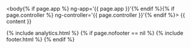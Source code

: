 <!DOCTYPE html>
<html lang="en">
<head>
  <script type="text/javascript">
    var path = location.pathname.replace(/^\/(.*)\/$/g, '$1');
    var redirects = {
      'faq': '/faq/introduction/',
      'faq/#advanced': '/faq/advanced/',
      'faq/#basic': '/faq/basic/',
      'faq/#introdcution': '/faq/introdcution/',
      'api': '/developer/api',
      'intro': '/intro/welcome/',
      'intro/#customizing': '/intro/appdev/',
      'intro/#explore': '/intro/explore/',
      'intro/#howworks': '/intro/howworks/',
      'intro/#next': '/intro/next/',
      'intro/#welcome': '/intro/welcome/',
      'tutorials/videos': '/tutorials/videos/welcome/',
      'tutorials/videos/#advancedtutorial': '/tutorials/videos/advancedtutorial/',
      'tutorials/videos/#basictutorial': '/tutorials/videos/basictutorial/',
      'tutorials/videos/#developertutorial': '/tutorials/videos/developertutorial/',
      'tutorials/videos/#intro': '/tutorials/videos/intro/',
      'tutorials/videos/#walkthrough': '/tutorials/videos/walkthrough/',
      'tutorials/videos/#welcome': '/tutorials/videos/welcome/',
      'tutorials/walkthroughs': '/tutorials/walkthroughs/eventmanager/',
      'tutorials/walkthroughs/#moviemanager': '/tutorials/walkthroughs/moviemanager/',
      'tutorials/walkthroughs/#servicetracker': '/tutorials/walkthroughs/servicetracker/',
      'userguide': '/userguide/introduction/',
      'userguide/#actions': '/userguide/actions/',
      'userguide/#docker': '/userguide/docker/',
      'userguide/#forms': '/userguide/forms/',
      'userguide/#groups': '/userguide/groups/',
      'userguide/#introduction': '/userguide/introduction/',
      'userguide/#projects': '/userguide/projects/',
      'userguide/#resources': '/userguide/resources/',
      'userguide/#submissions': '/userguide/submissions/',
      'userguide/#teams': '/userguide/teams/',
      'userguide/#project-templates': '/userguide/project-templates/',
      'userguide/#env': '/userguide/environment-switcher/',
      'userguide/#existing-resource-fields': '/userguide/existing-resource-fields/',
      'userguide/#form-components': '/userguide/form-components/',
      'userguide/#layout-components': '/userguide/layout-components/',
      'userguide/#roles-and-permissions': '/userguide/roles-and-permissions/',
      'integrations': '/developer/integrations/start/',
      'integrations/#linkedin': '/integrations/oauth/#linkedin',
      'intro/#deployapp': '/intro/customizing/#deployapp',
      'intro/#modifyapp': '/intro/customizing/#modifyapp',
      'intro/#updatingform': '/intro/customizing/#updatingform',
      'intro/#api': '/intro/explore/#api',
      'intro/#data': '/intro/explore/#data',
      'intro/#forms': '/intro/explore/#forms',
      'intro/#preview': '/intro/explore/#preview',
      'intro/#resources': '/intro/explore/#resources',
      'intro/#actions': '/intro/howworks/#actions',
      'intro/#dynamicrender': '/intro/howworks/#dynamicrender',
      'intro/#formembeds': '/intro/howworks/#formembeds',
      'intro/#restapi': '/intro/howworks/#restapi',
      'tutorials/videos/#part2': '/tutorials/videos/developertutorial/#part2',
      'tutorials/videos/#part3': '/tutorials/videos/developertutorial/#part3',
      'tutorials/videos/#dynamicRole': '/tutorials/videos/advancedtutorial/#dynamicRole',
      'tutorials/videos/#nested-resource': '/tutorials/videos/basictutorial/#nested-resource',
      'tutorials/videos/#oauth': '/tutorials/videos/advancedtutorial/#oauth',
      'tutorials/videos/#resourceAccess': '/tutorials/videos/advancedtutorial/#resourceAccess',
      'tutorials/videos/#rolespermissions': '/tutorials/videos/basictutorial/#rolespermissions',
      'tutorials/videos/#s3': '/tutorials/videos/advancedtutorial/#s3',
      'tutorials/videos/#user-table': '/tutorials/videos/basictutorial/#user-table',
      'tutorials/walkthroughs/#actions': '/tutorials/walkthroughs/servicetracker/#actions',
      'tutorials/walkthroughs/#application-create': '/tutorials/walkthroughs/servicetracker/#application-create',
      'tutorials/walkthroughs/#app-resources': '/tutorials/walkthroughs/servicetracker/#app-resources',
      'tutorials/walkthroughs/#code': '/tutorials/walkthroughs/servicetracker/#code',
      'tutorials/walkthroughs/#configuration': '/tutorials/walkthroughs/servicetracker/#configuration',
      'tutorials/walkthroughs/#create-project': '/tutorials/walkthroughs/servicetracker/#create-project',
      'tutorials/walkthroughs/#dependencies': '/tutorials/walkthroughs/servicetracker/#dependencies',
      'tutorials/walkthroughs/#formio-init': '/tutorials/walkthroughs/servicetracker/#formio-init',
      'tutorials/walkthroughs/#intro': '/tutorials/walkthroughs/servicetracker/#intro',
      'tutorials/walkthroughs/#resource-registration': '/tutorials/walkthroughs/servicetracker/#resource-registration',
      'tutorials/walkthroughs/#resources': '/tutorials/walkthroughs/servicetracker/#resources',
      'tutorials/walkthroughs/#restructure': '/tutorials/walkthroughs/servicetracker/#restructure',
      'tutorials/walkthroughs/#setup': '/tutorials/walkthroughs/servicetracker/#setup',
      'tutorials/walkthroughs/#structure': '/tutorials/walkthroughs/servicetracker/#structure',
      'tutorials/walkthroughs/#user-auth': '/tutorials/walkthroughs/servicetracker/#user-auth',
      'tutorials/walkthroughs/#users': '/tutorials/walkthroughs/servicetracker/#users',
      'userguide/#cutomer-applications': '/userguide/introduction/#cutomer-applications',
      'userguide/#user-portal-page': '/userguide/introduction/#user-portal-page',
      'userguide/#action-authentication': '/userguide/actions/#action-authentication',
      'userguide/#action-email': '/userguide/actions/#action-email',
      'userguide/#action-jira': '/userguide/actions/#action-jira',
      'userguide/#action-oauth': '/userguide/actions/#action-oauth',
      'userguide/#action-office365-calendar': '/userguide/actions/#action-office365-calendar',
      'userguide/#action-office365-contact': '/userguide/actions/#action-office365-contact',
      'userguide/#action-role-assignment': '/userguide/actions/#action-role-assignment',
      'userguide/#action-sql': '/userguide/actions/#action-sql',
      'userguide/#action-sqlconnector': '/userguide/actions/#action-sqlconnector',
      'userguide/#action-webhook': '/userguide/actions/#action-webhook',
      'userguide/#adding-action': '/userguide/actions/#adding-action',
      'userguide/#docker-deploy': '/userguide/docker/#docker-deploy',
      'userguide/#docker-dns': '/userguide/docker/#docker-dns',
      'userguide/#docker-explore': '/userguide/docker/#docker-explore',
      'userguide/#docker-installation': '/userguide/docker/#docker-installation',
      'userguide/#docker-paas': '/userguide/docker/#docker-paas',
      'userguide/#docker-server': '/userguide/docker/#docker-server',
      'userguide/#docker-variables': '/userguide/docker/#docker-variables',
      'userguide/#radio': '/userguide/form-components/#radio',
      'userguide/#add-form-component': '/userguide/form-components/#add-form-component',
      'userguide/#address': '/userguide/form-components/#address',
      'userguide/#button': '/userguide/form-components/#button',
      'userguide/#calculated-value': '/userguide/form-components/#calculated-value',
      'userguide/#checkbox': '/userguide/form-components/#checkbox',
      'userguide/#component-api': '/userguide/form-components/#component-api',
      'userguide/#component-layout-settings': '/userguide/form-components/#component-layout-settings',
      'userguide/#conditional-components': '/userguide/form-components/#conditional-components',
      'userguide/#content-component': '/userguide/form-components/#content-component',
      'userguide/#currency': '/userguide/form-components/#currency',
      'userguide/#custom': '/userguide/form-components/#custom',
      'userguide/#datetime': '/userguide/form-components/#datetime',
      'userguide/#edit-form-component': '/userguide/form-components/#edit-form-component',
      'userguide/#email': '/userguide/form-components/#email',
      'userguide/#file': '/userguide/form-components/#file',
      'userguide/#hidden': '/userguide/form-components/#hidden',
      'userguide/#html-element-component': '/userguide/form-components/#html-element-component',
      'userguide/#image': '/userguide/form-components/#image',
      'userguide/#number': '/userguide/form-components/#number',
      'userguide/#password': '/userguide/form-components/#password',
      'userguide/#phonenumber': '/userguide/form-components/#phonenumber',
      'userguide/#resource': '/userguide/form-components/#resource',
      'userguide/#select': '/userguide/form-components/#select',
      'userguide/#selectboxes': '/userguide/form-components/#selectboxes',
      'userguide/#signature': '/userguide/form-components/#signature',
      'userguide/#textarea': '/userguide/form-components/#textarea',
      'userguide/#textfield': '/userguide/form-components/#textfield',
      'userguide/#copy-form': '/userguide/forms/#copy-form',
      'userguide/#delete-form': '/userguide/forms/#delete-form',
      'userguide/#edit-form': '/userguide/forms/#edit-form',
      'userguide/#new-form': '/userguide/forms/#new-form',
      'userguide/#assigning-group-access': '/userguide/groups/#assigning-group-access',
      'userguide/#making-groupusers': '/userguide/groups/#making-groupusers',
      'userguide/#making-publicusers': '/userguide/groups/#making-publicusers',
      'userguide/#group-structure': '/userguide/groups/#group-structure',
      'userguide/#columns': '/userguide/layout-components/#columns',
      'userguide/#container': '/userguide/layout-components/#container',
      'userguide/#data-grid': '/userguide/layout-components/#data-grid',
      'userguide/#fieldset': '/userguide/layout-components/#fieldset',
      'userguide/#panels': '/userguide/layout-components/#panels',
      'userguide/#table': '/userguide/layout-components/#table',
      'userguide/#well': '/userguide/layout-components/#well',
      'userguide/#new-project': '/userguide/projects/#new-project',
      'userguide/#project-dashboard': '/userguide/projects/#project-dashboard',
      'userguide/#settings-project': '/userguide/projects/#settings-project',
      'userguide/#permissions': '/userguide/roles-and-permissions/#permissions',
      'userguide/#role-assignment': '/userguide/roles-and-permissions/#role-assignment',
      'userguide/#roles': '/userguide/roles-and-permissions/#roles',
      'userguide/#submissionpermissions': '/userguide/roles-and-permissions/#submissionpermissions',
      'userguide/#exporting-submissions': '/userguide/submissions/#exporting-submissions',
      'userguide/#view-submissions': '/userguide/submissions/#view-submissions',
      'userguide/#adding-accounts-team': '/userguide/teams/#adding-accounts-team',
      'userguide/#assigning-teams-project': '/userguide/teams/#assigning-teams-project',
      'userguide/#create-team': '/userguide/teams/#create-team',
      'userguide/#template-previews': '/userguide/project-templates/#template-previews',
      'developer/info/welcome/': '/developer/welcome/',
      'developer/info/angular/': '/developer/frameworks/#angular',
      'developer/info/offline/': '/developer/offline/',
      'developer/info/emaillogin/': '/integrations/emaillogin/',
      'developer/info/sso/': '/integrations/sso/',
      'developer/info/auth0/': '/integrations/auth0/',
      'developer/info/react/': '/developer/frameworks/#react',
      'developer/info/cordova/': '/developer/cordova/',
      'developer/info/middleware/': '/developer/middleware/',
      'developer/info/lambda/': '/developer/lambda/',
      'developer/info/bootstrap/': '/developer/libraries/#cli',
      'developer/info/node-library/': '/developer/libraries/#node',
      'developer/api/postman/': '/developer/api/',
      'developer/integrations/start/': '/integrations/start/',
      'developer/integrations/email/': '/integrations/email/',
      'developer/integrations/filestorage/': '/integrations/filestorage/',
      'developer/integrations/oauth/': '/integrations/oauth/',
      'developer/integrations/office365/': '/integrations/office365/',
      'developer/integrations/hubspot/': '/integrations/hubspot/',
      'developer/integrations/googledrive/': '/integrations/googledrive/',
      'developer/deployments/aws/': '/tutorials/deployment/aws/',
      'developer/deployments/bluemix/': '/tutorials/deployment/bluemix/',
      'developer/libraries/javascript/': '/developer/frameworks/#javascript',
      'developer/libraries/angular2/': '/developer/frameworks/#angular',
      'developer/libraries/angular/': '/developer/frameworks/#angularjs',
      'developer/libraries/react/': '/developer/frameworks/#react',
      'developer/libraries/cli/': '/developer/libraries/#cli',
      'developer/libraries/node/': '/developer/libraries/#node',
      'developer/libraries/php/': '/developer/libraries/#php',
      'developer/libraries/viewer/': '/developer/libraries/#viewer',
      'developer/api/postman.': '/developer/api/',
      'developer/api/#postman': '/developer/api/',
      'developer/deployments': '/tutorials/deployment/aws/',
      'developer/deployments/#aws': '/tutorials/deployment/aws/',
      'developer/deployments/#bluemix': '/tutorials/deployments/bluemix/',
      'developer/info/#cordova': '/developer/cordova/',
      'developer/info/#angular': '/developer/frameworks/#angular',
      'developer/info/#auth0': '/integrations/auth0/',
      'developer/info/#bootstrap': '/developer/libraries/#cli',
      'developer/info/#emaillogin': '/integrations/emaillogin/',
      'developer/info/#lambda': '/developer/lambda/',
      'developer/info/#middleware': '/developer/middleware/',
      'developer/info/#node-library': '/developer/libraries/#node',
      'developer/info/#offline': '/developer/offline/',
      'developer/info/#react': '/developer/frameworks/#react',
      'developer/info/#welcome': '/developer/welcome/',
      'developer/integrations': '/integrations/start/',
      'developer/integrations/#email': '/integrations/email/',
      'developer/integrations/#filestorage': '/integrations/filestorage/',
      'developer/integrations/#google-drive': '/integrations/google-drive/',
      'developer/integrations/#hubspot': '/integrations/hubspot/',
      'developer/integrations/#oauth': '/integrations/oauth/',
      'developer/integrations/#office365': '/integrations/office365/',
      'developer/integrations/#start': '/integrations/start/',
      'developer/libraries': '/developer/frameworks/#angular/',
      'developer/libraries/#ng-formio-builder': '/developer/frameworks/#angular/',
      'developer/libraries/#ng-formio-grid': '/developer/frameworks/#angular/',
      'developer/libraries/#ng-formio-helper': '/developer/frameworks/#angular/',
      'developer/libraries/#ng-formio': '/developer/frameworks/#angular/',
      'developer/api/#formio-account': '/developer/api/',
      'developer/api/#project-user': '/developer/api/',
      'developer/api/#create': '/developer/api/',
      'developer/api/#delete': '/developer/api/',
      'developer/api/#index': '/developer/api/',
      'developer/api/#read': '/developer/api/',
      'developer/api/#update': '/developer/api/',
      'developer/deployments/#aws-auth': '/tutorials/deployment/aws/#aws-auth',
      'developer/deployments/#aws-beanstalk': '/tutorials/deployment/aws/#aws-beanstalk',
      'developer/deployments/#aws-config': '/tutorials/deployment/aws/#aws-route',
      'developer/deployments/#aws-prerequisites': '/tutorials/deployment/aws/#aws-prerequisites',
      'developer/deployments/#bluemix-app': '/tutorials/deployment/bluemix/#bluemix-app',
      'developer/deployments/#bluemix-docker': '/tutorials/deployment/bluemix/#bluemix-docker',
      'developer/info/#conditional-fields': '/developer/info',
      'developer/info/#form-translation': '/developer/frameworks/#angular',
      'developer/info/#formio-delete': '/developer/frameworks/#angular',
      'developer/info/#formio-directive': '/developer/frameworks/#angular',
      'developer/info/#formio-events': '/developer/frameworks/#angular',
      'developer/info/#formio-module': '/developer/frameworks/#angular',
      'developer/info/#formio-submissions': '/developer/frameworks/#angular',
      'developer/info/#styling-angular-forms': '/developer/frameworks/#angular',
      'developer/info/#auth0-app': '/integrations/auth0/#auth0-app',
      'developer/info/#auth0-code': '/integrations/auth0/#auth0-code',
      'developer/info/#auth0-rules': '/integrations/auth0/#auth0-rules',
      'developer/info/#cordova-compile': '/developer/cordova/#cordova-compile',
      'developer/info/#cordova-install': '/developer/cordova/#cordova-install',
      'developer/info/#cordova-plugins': '/developer/cordova/#cordova-plugins',
      'developer/info/#cordova-prepare': '/developer/cordova/#cordova-prepare',
      'developer/info/#cli': '/developer/middleware/#cli',
      'developer/info/#middleware': '/developer/middleware/#middleware',
      'developer/info/#nodejs': '/developer/middleware/#nodejs',
      'developer/info/#react-module': '/developer/frameworks/#react',
      'developer/info/#react-usage': '/developer/frameworks/#react',
      'developer/integrations/#gmail': '/integrations/email/#smtp',
      'developer/integrations/#kickbox': '/integrations/email/#kickbox',
      'developer/integrations/#mailgun': '/integrations/email/#mailgun',
      'developer/integrations/#mandrill': '/integrations/email/#mandrill',
      'developer/integrations/#sendgrid': '/integrations/email/#sendgrid',
      'developer/integrations/#url': '/integrations/filestorage/#url',
      'developer/integrations/#dropbox-storage': '/integrations/filestorage/#dropbox-storage',
      'developer/integrations/#s3': '/integrations/filestorage/#s3',
      'developer/integrations/#google-api-setting': '/integrations/google-drive/#google-api-setting',
      'developer/integrations/#google-oauthclient': '/integrations/google-drive/#google-oauthclient',
      'developer/integrations/#google-refreshtoken': '/integrations/google-drive/#google-refreshtoken',
      'developer/integrations/#google-sheet': '/integrations/google-drive/#google-sheet',
      'developer/integrations/#hubspot-action': '/integrations/hubspot/#hubspot-action',
      'developer/integrations/#hubspot-apikey': '/integrations/hubspot/#hubspot-apikey',
      'developer/integrations/#hubspot-mappings': '/integrations/hubspot/#hubspot-mappings',
      'developer/integrations/#github': '/integrations/oauth/#github',
      'developer/integrations/#action': '/integrations/oauth/#action',
      'developer/integrations/#button': '/integrations/oauth/#button',
      'developer/integrations/#dropbox-oauth': '/integrations/oauth/#dropbox-oauth',
      'developer/integrations/#facebook': '/integrations/oauth/#facebook',
      'developer/integrations/#google': '/integrations/oauth/#google',
      'developer/integrations/#linkform': '/integrations/oauth/#linkform',
      'developer/integrations/#msoffice365': '/integrations/oauth/#msoffice365',
      'developer/integrations/#settings': '/integrations/oauth/#settings',
      'developer/integrations/#twitter': '/integrations/oauth/#twitter',
      'developer/libraries/#actions': '/developer/frameworks/#angularjs',
      'developer/libraries/#actions': '/developer/frameworks/#angularjs',
      'developer/libraries/#actions': '/developer/frameworks/#angularjs',
      'developer/libraries/#actions': '/developer/frameworks/#angularjs'
    };
    if (location.hash) {
      path += '/' + location.hash;
    }
    if (redirects[path]) {
      window.location = '{{ site.baseUrl }}' + redirects[path];
    }
  </script>
  <meta charset="utf-8">
  <meta http-equiv="X-UA-Compatible" content="IE=edge">
  <meta name="viewport" content="width=device-width, initial-scale=1">
  <!-- The above 3 meta tags *must* come first in the head; any other head content must come *after* these tags -->
  <title>{{ site.title }} | {{ page.title | strip_html }}</title>

  <link rel="stylesheet" href="{{ site.baseUrl }}/assets/css/index.css">
  <link rel="stylesheet" href="{{ site.baseUrl }}/assets/lib/font-awesome/css/font-awesome.min.css">
  <!-- bower:css -->
  <link rel="stylesheet" href="{{ site.baseUrl }}/assets/lib/bootstrap/dist/css/bootstrap.min.css" />
  <link rel="stylesheet" href="{{ site.baseUrl }}/assets/lib/angular-ui-select/dist/select.css" />
  <link rel="stylesheet" href="{{ site.baseUrl }}/assets/lib/ui-select/dist/select.css" />
  <link rel="stylesheet" href="{{ site.baseUrl }}/assets/lib/formio/css/formio.css" />
  <!-- endbower -->

  <!-- Favicons -->
  <link rel="apple-touch-icon" sizes="57x57" href="{{ site.baseUrl }}/assets/favicons/apple-touch-icon-57x57.png">
  <link rel="apple-touch-icon" sizes="60x60" href="{{ site.baseUrl }}/assets/favicons/apple-touch-icon-60x60.png">
  <link rel="apple-touch-icon" sizes="72x72" href="{{ site.baseUrl }}/assets/favicons/apple-touch-icon-72x72.png">
  <link rel="apple-touch-icon" sizes="76x76" href="{{ site.baseUrl }}/assets/favicons/apple-touch-icon-76x76.png">
  <link rel="apple-touch-icon" sizes="114x114" href="{{ site.baseUrl }}/assets/favicons/apple-touch-icon-114x114.png">
  <link rel="apple-touch-icon" sizes="120x120" href="{{ site.baseUrl }}/assets/favicons/apple-touch-icon-120x120.png">
  <link rel="apple-touch-icon" sizes="144x144" href="{{ site.baseUrl }}/assets/favicons/apple-touch-icon-144x144.png">
  <link rel="apple-touch-icon" sizes="152x152" href="{{ site.baseUrl }}/assets/favicons/apple-touch-icon-152x152.png">
  <link rel="apple-touch-icon" sizes="180x180" href="{{ site.baseUrl }}/assets/favicons/apple-touch-icon-180x180.png">
  <link rel="icon" type="image/png" href="{{ site.baseUrl }}/assets/favicons/favicon-32x32.png" sizes="32x32">
  <link rel="icon" type="image/png" href="{{ site.baseUrl }}/assets/favicons/android-chrome-192x192.png" sizes="192x192">
  <link rel="icon" type="image/png" href="{{ site.baseUrl }}/assets/favicons/favicon-96x96.png" sizes="96x96">
  <link rel="icon" type="image/png" href="{{ site.baseUrl }}/assets/favicons/favicon-16x16.png" sizes="16x16">
  <link rel="manifest" href="{{ site.baseUrl }}/assets/favicons/manifest.json">
  <meta name="msapplication-TileColor" content="#da532c">
  <meta name="msapplication-TileImage" content="{{ site.baseUrl }}/assets/favicons/mstile-144x144.png">
  <meta name="theme-color" content="#ffffff">

  <!-- bower:js -->
  <script src="{{ site.baseUrl }}/assets/lib/jquery/dist/jquery.js"></script>
  <script src="{{ site.baseUrl }}/assets/lib/anchor-js/anchor.js"></script>
  <script src="{{ site.baseUrl }}/assets/lib/angular/angular.js"></script>
  <script src="{{ site.baseUrl }}/assets/lib/bootstrap/dist/js/bootstrap.js"></script>
  <script src="{{ site.baseUrl }}/assets/lib/ng-file-upload/dist/ng-file-upload.js"></script>
  <script src="{{ site.baseUrl }}/assets/lib/angular-sanitize/angular-sanitize.js"></script>
  <script src="{{ site.baseUrl }}/assets/lib/angular-bootstrap/ui-bootstrap-tpls.js"></script>
  <script src="{{ site.baseUrl }}/assets/lib/moment/moment.js"></script>
  <script src="{{ site.baseUrl }}/assets/lib/angular-moment/angular-moment.js"></script>
  <script src="{{ site.baseUrl }}/assets/lib/angular-ui-select/dist/select.js"></script>
  <script src="{{ site.baseUrl }}/assets/lib/bootstrap-ui-datetime-picker/dist/datetime-picker.min.js"></script>
  <script src="{{ site.baseUrl }}/assets/lib/signature_pad/signature_pad.js"></script>
  <script src="{{ site.baseUrl }}/assets/lib/angular-ui-mask/dist/mask.js"></script>
  <script src="{{ site.baseUrl }}/assets/lib/ui-select/dist/select.js"></script>
  <script src="{{ site.baseUrl }}/assets/lib/formio/dist/formio.js"></script>
  <script src="{{ site.baseUrl }}/assets/lib/urijs/src/URI.js"></script>
  <!-- endbower -->
</head>

<body{% if page.app %} ng-app='{{ page.app }}'{% endif %}{% if page.controller %} ng-controller='{{ page.controller }}'{% endif %}>
{{ content }}

<!-- HTML5 shim and Respond.js for IE8 support of HTML5 elements and media queries -->
<!-- WARNING: Respond.js doesn't work if you view the page via file:// -->
<!--[if lt IE 9]>
<script src="https://oss.maxcdn.com/html5shiv/3.7.2/html5shiv.min.js"></script>
<script src="https://oss.maxcdn.com/respond/1.4.2/respond.min.js"></script>
<![endif]-->

<script src="{{ site.baseUrl }}/assets/js/docs.js"></script>
{% include analytics.html %}
{% if page.nofooter == nil %}
    {% include footer.html %}
{% endif %}
</body>
</html>

